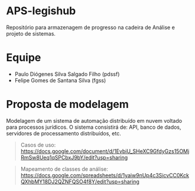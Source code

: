 # APS-legishub
Repositório para armazenagem de progresso na cadeira de Análise e projeto de sistemas. 

# Equipe 

- Paulo Diógenes Silva Salgado Filho (pdssf) 
- Felipe Gomes de Santana Silva (fgss) 

# Proposta de modelagem

Modelagem de um sistema de automação distribuído em nuvem voltado para processos
jurídicos. O sistema consistirá de: API, banco de dados, servidores de processamento
distribuídos, etc.

> Casos de uso: https://docs.google.com/document/d/1EvbiU_SHeXC9GfdyGzs15OMjRmSw8Ueq1qSPCbxJ9bY/edit?usp=sharing


> Mapeamento de classes de análise: https://docs.google.com/spreadsheets/d/1yaiw9nUp4c3SicvCC0KckQXhbMY18DJ2QZNFQSO4f8Y/edit?usp=sharing

